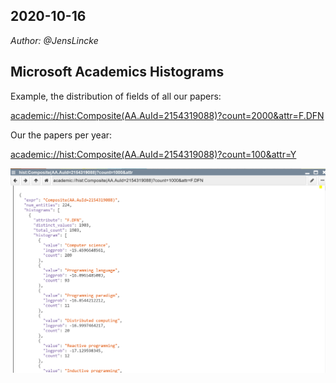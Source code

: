## 2020-10-16
*Author: @JensLincke*

## Microsoft Academics Histograms

Example, the distribution of fields of all our papers:

<academic://hist:Composite(AA.AuId=2154319088)?count=2000&attr=F.DFN>


Our the papers per year:

<academic://hist:Composite(AA.AuId=2154319088)?count=100&attr=Y>


![](acamedic_histograms.png)